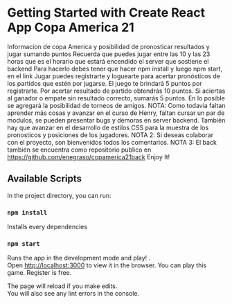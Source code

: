 # Getting Started with Create React App Copa America 21

Informacion de copa America y posibilidad de pronosticar resultados y jugar sumando puntos
Recuerda que puedes jugar entre las 10 y las 23 horas que es el horario que estará encendido el server que sostiene el backend
Para hacerlo debes tener que hacer npm install y luego npm start, en el link Jugar puedes registrarte y loguearte para acertar pronósticos de los partidos que estén por jugarse.
El juego te brindará 5 puntos por registrarte. Por acertar resultado de partido obtendrás 10 puntos. Si aciertas al ganador o empate sin resultado correcto, sumarás 5 puntos.
En lo posible se agregará la posibilidad de torneos de amigos.
NOTA: Como todavia faltan aprender más cosas y avanzar en el curso de Henry, faltan cursar un par de modulos, se pueden presentar bugs y demoras en server backend. También hay que avanzar en el desarrollo de estilos CSS para la muestra de los pronosticos y posiciones de los jugadores.
NOTA 2: Si deseas colaborar con el proyecto, son bienvenidos todos los comentarios.
NOTA 3: El back también se encuentra como repositorio publico en https://github.com/enegraso/copamerica21back
Enjoy It!

## Available Scripts

In the project directory, you can run:

### `npm install`

Installs every dependencies

### `npm start`

Runs the app in the development mode and play! .\
Open [http://localhost:3000](http://localhost:3000) to view it in the browser. You can play this game. Register is free.

The page will reload if you make edits.\
You will also see any lint errors in the console.


